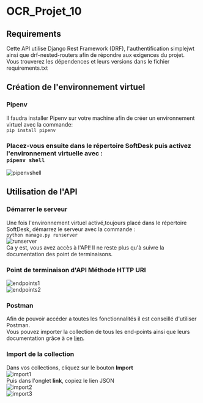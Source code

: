 # OCR_Projet_10


## Requirements
Cette API utilise Django Rest Framework (DRF), l'authentification simplejwt ainsi que drf-nested-routers afin de répondre aux exigences du projet.<br>
Vous trouverez les dépendences et leurs versions dans le fichier requirements.txt

## Création de l'environnement virtuel
### Pipenv
Il faudra installer Pipenv sur votre machine afin de créer un environnement virtuel avec la commande: <br>
```pip install pipenv```

### Placez-vous ensuite dans le répertoire SoftDesk puis activez l'environnement virtuelle avec : <br>```pipenv shell```
![pipenvshell](https://puu.sh/IGZWY/ea4dd7b48b.png)

## Utilisation de l'API
### Démarrer le serveur
Une fois l'environnement virtuel activé,toujours placé dans le répertoire SoftDesk, démarrez le serveur avec la commande : <br>```python manage.py runserver```<br>
![runserver](https://puu.sh/IGZX3/80973f0f9e.png)<br>
Ca y est, vous avez accès à l'API! Il ne reste plus qu'à suivre la documentation des point de terminaisons.

###	Point de terminaison d'API	Méthode HTTP	URI
![endpoints1](https://puu.sh/IGZPc/9869e55d43.png)<br>
![endpoints2](https://puu.sh/IGZPl/b2ae6b52d5.png)

### Postman
Afin de pouvoir accéder a toutes les fonctionnalités il est conseillé d'utiliser Postman.<br>
Vous pouvez importer la collection de tous les end-points ainsi que leurs documentation grâce à ce [lien](https://www.getpostman.com/collections/5c16736492daa2646003).<br>
### Import de la collection
Dans vos collections, cliquez sur le bouton **Import**<br>
![import1](https://puu.sh/IGZT8/56e353a8d9.png)<br>
Puis dans l'onglet **link**, copiez le lien JSON<br>
![import2](https://puu.sh/IGZSj/656d6656f8.png)<br>
![import3](https://puu.sh/IGZUa/75f60a31bd.png)<br>
